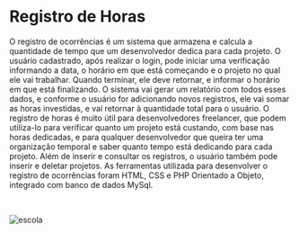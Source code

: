 # Registro de Horas

<p align ="justify">

O registro de ocorrências é um sistema que armazena e calcula a quantidade de tempo que um desenvolvedor dedica para cada projeto. O usuário cadastrado, após realizar o login, pode iniciar uma verificação informando a data, o horário em que está começando e o projeto no qual ele vai trabalhar. Quando terminar, ele deve retornar, e informar o horário em que está finalizando. O sistema vai gerar um relatório com todos esses dados, e conforme o usuário for adicionando novos registros, ele vai somar as horas investidas, e vai retornar à quantidade total para o usuário. O registro de horas é muito útil para desenvolvedores freelancer, que podem utiliza-lo para verificar quanto um projeto está custando, com base nas horas dedicadas, e para qualquer desenvolvedor que queira ter uma organização temporal e saber quanto tempo está dedicando para cada projeto. Além de inserir e consultar os registros, o usuário também pode inserir e deletar projetos.
As ferramentas utilizada para desenvolver o registro de ocorrências foram HTML, CSS e PHP Orientado a Objeto, integrado com banco de dados MySql.

</p>

<br>

![escola](https://user-images.githubusercontent.com/98974444/187053954-e0ad2a36-67ee-4225-af44-a11dc701ab91.gif)

